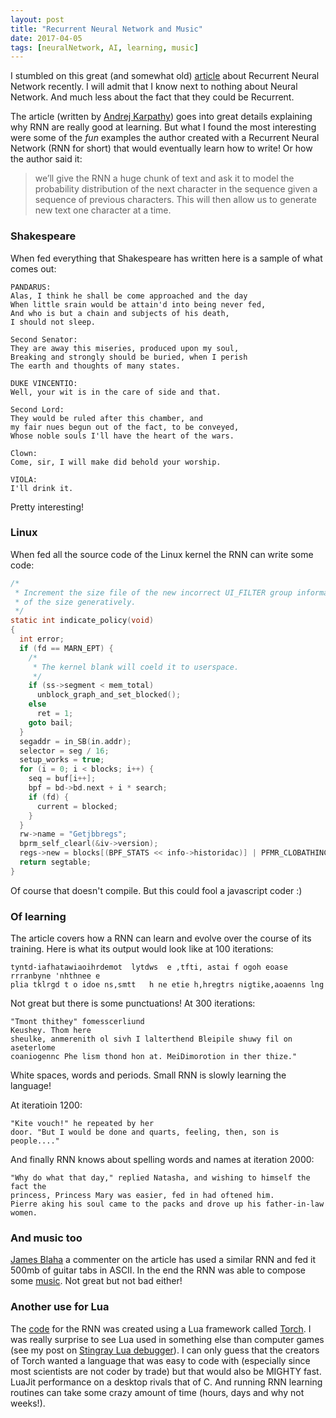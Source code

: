 ```yaml
---
layout: post
title: "Recurrent Neural Network and Music"
date: 2017-04-05
tags: [neuralNetwork, AI, learning, music]
---
```


I stumbled on this great (and somewhat old) [article](http://karpathy.github.io/2015/05/21/rnn-effectiveness/) about Recurrent Neural Network recently. I will admit that I know next to nothing about Neural Network. And much less about the fact that they could be Recurrent. 

The article (written by [Andrej Karpathy](http://karpathy.github.io/)) goes into great details explaining why RNN are really good at learning. But what I found the most interesting were some of the *fun* examples the author created with a Recurrent Neural Network (RNN for short)  that would eventually learn how to write! Or how the author said it:

> we’ll give the RNN a huge chunk of text and ask it to model the probability distribution of the next character in the sequence given a sequence of previous characters. This will then allow us to generate new text one character at a time.

### Shakespeare
When fed everything that Shakespeare has written here is a sample of what comes out:

```
PANDARUS:
Alas, I think he shall be come approached and the day
When little srain would be attain'd into being never fed,
And who is but a chain and subjects of his death,
I should not sleep.

Second Senator:
They are away this miseries, produced upon my soul,
Breaking and strongly should be buried, when I perish
The earth and thoughts of many states.

DUKE VINCENTIO:
Well, your wit is in the care of side and that.

Second Lord:
They would be ruled after this chamber, and
my fair nues begun out of the fact, to be conveyed,
Whose noble souls I'll have the heart of the wars.

Clown:
Come, sir, I will make did behold your worship.

VIOLA:
I'll drink it.
```

Pretty interesting!


### Linux
When fed all the source code of the Linux kernel the RNN can write some code:

```C
/*
 * Increment the size file of the new incorrect UI_FILTER group information
 * of the size generatively.
 */
static int indicate_policy(void)
{
  int error;
  if (fd == MARN_EPT) {
    /*
     * The kernel blank will coeld it to userspace.
     */
    if (ss->segment < mem_total)
      unblock_graph_and_set_blocked();
    else
      ret = 1;
    goto bail;
  }
  segaddr = in_SB(in.addr);
  selector = seg / 16;
  setup_works = true;
  for (i = 0; i < blocks; i++) {
    seq = buf[i++];
    bpf = bd->bd.next + i * search;
    if (fd) {
      current = blocked;
    }
  }
  rw->name = "Getjbbregs";
  bprm_self_clearl(&iv->version);
  regs->new = blocks[(BPF_STATS << info->historidac)] | PFMR_CLOBATHINC_SECONDS << 12;
  return segtable;
}
```

Of course that doesn't compile. But this could fool a javascript coder :)

### Of learning

The article covers how a RNN can learn and evolve over the course of its training. Here is what its output would look like at 100 iterations:

```
tyntd-iafhatawiaoihrdemot  lytdws  e ,tfti, astai f ogoh eoase rrranbyne 'nhthnee e 
plia tklrgd t o idoe ns,smtt   h ne etie h,hregtrs nigtike,aoaenns lng
```
Not great but there is some punctuations! At 300 iterations:

```
"Tmont thithey" fomesscerliund
Keushey. Thom here
sheulke, anmerenith ol sivh I lalterthend Bleipile shuwy fil on aseterlome
coaniogennc Phe lism thond hon at. MeiDimorotion in ther thize."
```
White spaces, words and periods. Small RNN is slowly learning the language!

At iteratioin 1200:

```
"Kite vouch!" he repeated by her
door. "But I would be done and quarts, feeling, then, son is people...."
```

And finally RNN knows about spelling words and names at iteration 2000:
```
"Why do what that day," replied Natasha, and wishing to himself the fact the
princess, Princess Mary was easier, fed in had oftened him.
Pierre aking his soul came to the packs and drove up his father-in-law women.
```

### And music too
[James Blaha](https://disqus.com/by/jamesblaha/) a commenter on the article has used a similar RNN and fed it 500mb of guitar tabs in ASCII. In the end the RNN was able to compose some [music](https://soundcloud.com/optometrist-prime/recurrence-music-written-by-a-recurrent-neural-network). Not great but not bad either!

### Another use for Lua
The [code](https://gist.github.com/karpathy/d4dee566867f8291f086) for the RNN was created using a Lua framework called [Torch](http://torch.ch/). I was really surprise to see Lua used in something else than computer games (see my post on [Stingray Lua debugger](https://lochrist.github.io/blog/2017-03-25-stingray-lua-debugger)). I can only guess that the creators of Torch wanted a language that was easy to code with (especially since most scientists are not coder by trade) but that would also be MIGHTY fast. LuaJit performance on a desktop rivals that of C. And running RNN learning routines can take some crazy amount of time (hours, days and why not weeks!).
